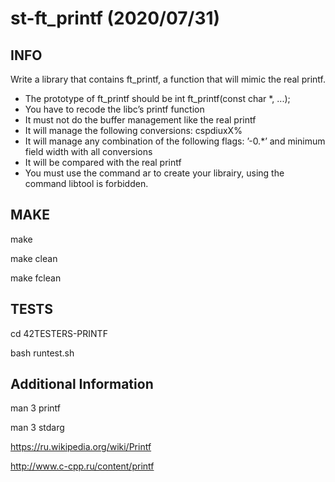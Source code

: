 # st-ft_printf (2020/07/31)

## INFO
Write a library that contains ft_printf, a function that will mimic the real printf.

- The prototype of ft_printf should be int ft_printf(const char *, ...);
- You have to recode the libc’s printf function
- It must not do the buffer management like the real printf
- It will manage the following conversions: cspdiuxX%
- It will manage any combination of the following flags: ’-0.*’ and minimum field width with all conversions
- It will be compared with the real printf
- You must use the command ar to create your librairy, using the command libtool is forbidden.

## MAKE
make

make clean

make fclean

## TESTS
cd 42TESTERS-PRINTF

bash runtest.sh

## Additional Information
man 3 printf

man 3 stdarg

https://ru.wikipedia.org/wiki/Printf

http://www.c-cpp.ru/content/printf

